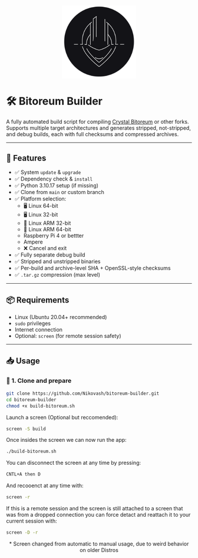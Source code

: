 <p align="center">
  <img src="BB_logo.png" alt="Project Logo" width="200"/>
</p>

# 🛠️ Bitoreum Builder

A fully automated build script for compiling [Crystal Bitoreum](https://github.com/Nikovash/bitoreum) or other forks.  
Supports multiple target architectures and generates stripped, not-stripped, and debug builds, each with full checksums and compressed archives.

---

## 🚀 Features

- ✅ System `update` & `upgrade`
- ✅ Dependency check & `install`
- ✅ Python 3.10.17 setup (if missing)
- ✅ Clone from `main` or custom branch
- ✅ Platform selection:
  - 🖥️ Linux 64-bit
  - 🖥️ Linux 32-bit
  - 📱 Linux ARM 32-bit
  - 📱 Linux ARM 64-bit
  - Raspberry Pi 4 or bettter
  - Ampere
  - ❌ Cancel and exit
- ✅ Fully separate debug build
- ✅ Stripped and unstripped binaries
- ✅ Per-build and archive-level SHA + OpenSSL-style checksums
- ✅ `.tar.gz` compression (max level)

---

## 📦 Requirements

- Linux (Ubuntu 20.04+ recommended)
- `sudo` privileges
- Internet connection
- Optional: `screen` (for remote session safety)

---

## 📥 Usage

### 🔹 1. Clone and prepare

```bash
git clone https://github.com/Nikovash/bitoreum-builder.git
cd bitoreum-builder
chmod +x build-bitoreum.sh
```
Launch a screen (Optional but reccomended):
```bash
screen -S build
```
Once insides the screen we can now run the app:
```bash
./build-bitoreum.sh
```
You can disconnect the screen at any time by pressing:
```bash
CNTL+A then D
```
And recooenct at any time with:
```bash
screen -r
```
If this is a remote session and the screen is still attached to a screen that was from a dropped connection you can force detact and reattach it to your current session with:
```bash
screen -D -r
```

<p align="center">* Screen changed from automatic to manual usage, due to weird behavior on older Distros</p>
